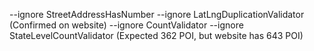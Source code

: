 --ignore StreetAddressHasNumber --ignore LatLngDuplicationValidator (Confirmed on website)
--ignore CountValidator --ignore StateLevelCountValidator (Expected 362 POI, but website has 643 POI)
